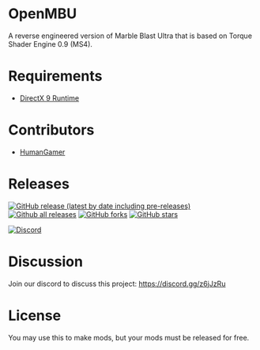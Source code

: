 # OpenMBU
A reverse engineered version of Marble Blast Ultra that is based on Torque Shader Engine 0.9 (MS4).

# Requirements
- [DirectX 9 Runtime](https://www.microsoft.com/en-ca/download/details.aspx?id=8109)

# Contributors
- [HumanGamer](https://github.com/HumanGamer)

# Releases
[![GitHub release (latest by date including pre-releases)](https://img.shields.io/github/v/release/MBU-Team/OpenMBU?include_prereleases&label=Release)](https://github.com/MBU-Team/OpenMBU/releases)
[![Github all releases](https://img.shields.io/github/downloads/MBU-Team/OpenMBU/total.svg)](https://GitHub.com/MBU-Team/OpenMBU/releases/)
[![GitHub forks](https://img.shields.io/github/forks/MBU-Team/OpenMBU.svg?style=social&label=Fork&maxAge=2592000)](https://GitHub.com/MBU-Team/OpenMBU/network/)
[![GitHub stars](https://img.shields.io/github/stars/MBU-Team/OpenMBU.svg?style=social&label=Star&maxAge=2592000)](https://GitHub.com/MBU-Team/OpenMBU/stargazers/)

[![Discord](https://img.shields.io/discord/265605947144142848?color=5865F2&label=Discord&logo=discord&logoColor=white)](https://discord.gg/z6jJzRu)

# Discussion
Join our discord to discuss this project: https://discord.gg/z6jJzRu

# License
You may use this to make mods, but your mods must be released for free.
